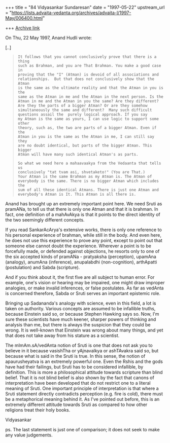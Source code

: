 +++
title = "84 Vidyasankar Sundaresan"
date = "1997-05-22"
upstream_url = "https://lists.advaita-vedanta.org/archives/advaita-l/1997-May/006400.html"

+++
[Archive link](https://lists.advaita-vedanta.org/archives/advaita-l/1997-May/006400.html)

On Thu, 22 May 1997, Anand Hudli wrote:

[..]

>     It follows that you cannot conclusively prove that there is a thing
>     such as Brahman, and you are That Brahman. You make a good case in
>     proving that the "I" (Atman) is devoid of all associations and
>     relationships.  But that does not conclusively show that the Atman
>     is the same as the ultimate reality and that the Atman in you is the
>     same as the Atman in me and the Atman in the next person. Is the
>     Atman in me and the Atman in you the same? Are they different?
>     Are they the parts of a bigger Atman? Or are they somehow
>     simultaneously the same and different?  Many such difficult
>     questions assail the  purely logical approach. If you say
>     my Atman is the same as yours, I can use logic to support some other
>     theory, such as, the two are parts of a bigger Atman. Even if the
>     Atman in you is the same as the Atman in me, I can still say they
>     are no doubt identical, but parts of the bigger Atman. This bigger
>     Atman will have many such identical Atman's as parts.
>
>     So what we need here a mahaavaakya from the Vedaanta that tells us
>     conclusively "tat tvam asi, shvetaketo!" (You are That.)
>     Your Atman is the same Brahman as my Atman is. The Atman of
>     everybody is the same. There is no bigger Atman which includes the
>     sum of all these identical Atmans. There is just one Atman and
>     everybody's Atman is It. This Atman is all there is.
>

Anand has brought up an extremely important point here. We need Sruti as
pramANa, to tell us that there is only one Atman and that it is brahman.
In fact, one definition of a mahAvAkya is that it points to the direct
identity of the two seemingly different concepts.

If you read SankarAcArya's extensive works, there is only one reference to
his personal experience of brahman, while still in the body. And even
here, he does not use this experience to prove any point, except to point
out that someone else cannot doubt the experience. Wherever a point is to
be forcefully made, or defended against objections, he resorts only to one
of the six accepted kinds of pramANa - pratyaksha (perception), upamAna
(analogy), anumAna (inference), anupalabdhi (non-cognition), arthApatti
(postulation) and Sabda (scripture).

And if you think about it, the first five are all subject to human error.
For example, one's vision or hearing may be impaired, one might draw
improper analogies, or make invalid inferences, or false postulates. As
far as vedAnta is concerned therefore, Sabda or Sruti serves an important
epistemic role.

Bringing up Sadananda's analogy with science, even in this field, a lot is
taken on authority. Various concepts are assumed to be infallible truths,
because Einstein said so, or because Stephen Hawking says so. Now, I'm
sure these scientists have much keener, sharper powers of thinking and
analysis than me, but there is always the suspicion that they could be
wrong. It is well-known that Einstein was wrong about many things, and yet
that does not take away from his stature as a scientist.

The mImAm.sA/vedAnta notion of Sruti is one that does not ask you to
believe in it because vasishTha or yAjnavalkya or ashTAvakra said so, but
because what is said in the Sruti is true. In this sense, the notion of
apaurusheyatva is an extremely powerful one. Even the Rshis and the gods
have had their failings, but Sruti has to be considered infallible, by
definition. This is more a philosophical attitude towards scripture than
blind belief. That it is not blind belief is also shown by the fact that
canons of interpretation have been developed that do not restrict one to a
literal meaning of Sruti. One important principle of interpretation is
that where a Sruti statement directly contradicts perception (e.g. fire is
cold), there must be a metaphorical meaning behind it. As I've pointed out
before, this is an extremely different attitude towards Sruti as compared
to how other religions treat their holy books.

Vidyasankar

ps. The last statement is just one of comparison; it does not seek to make
any value judgements.

